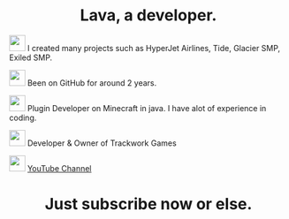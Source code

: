 <h1 align="center">Lava, a developer.</h1>

<img src=https://upload.wikimedia.org/wikipedia/commons/thumb/9/9a/Visual_Studio_Code_1.35_icon.svg/2048px-Visual_Studio_Code_1.35_icon.svg.png width="29px"> I created many projects such as HyperJet Airlines, Tide, Glacier SMP, Exiled SMP.


<img src=https://cdn-icons-png.flaticon.com/512/25/25231.png width="29px"> Been on GitHub for around 2 years.

<img src=https://media.tenor.com/do1MMrPly-wAAAAi/minecraft-grass-block.gif width="29px"> Plugin Developer on Minecraft in java.
I have alot of experience in coding.

<img src=https://i.imgur.com/GOEfTx2.png width="29px"> Developer & Owner of Trackwork Games

<img src=https://www.freeiconspng.com/thumbs/youtube-logo-png/hd-youtube-logo-png-transparent-background-20.png width="29px"> [YouTube Channel](https://www.youtube.com/c/LavaAdventuresMC/)
<h1 align="center">Just subscribe now or else.</h1>
